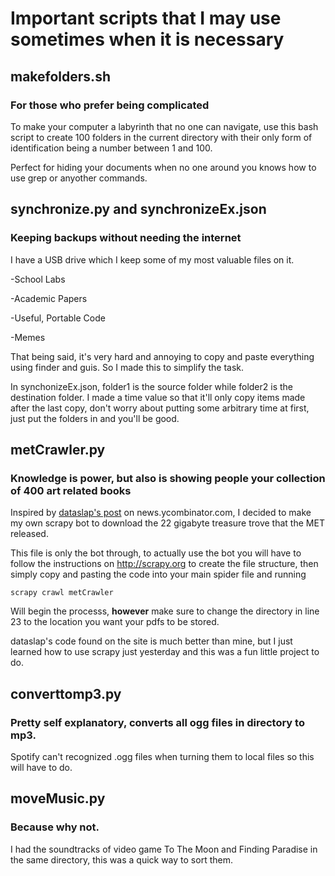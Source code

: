 # Important scripts that I may use sometimes when it is necessary

## makefolders.sh

### For those who prefer being complicated

To make your computer a labyrinth that no one can navigate, use this bash script to create 100 folders in the current directory with their only form of identification being a number between 1 and 100.

Perfect for hiding your documents when no one around you knows how to use grep or anyother commands.

## synchronize.py and synchronizeEx.json

### Keeping backups without needing the internet

I have a USB drive which I keep some of my most valuable files on it. 

-School Labs

-Academic Papers

-Useful, Portable Code

-Memes

That being said, it's very hard and annoying to copy and paste everything using finder and guis. So I made this to simplify the task.

In synchonizeEx.json, folder1 is the source folder while folder2 is the destination folder. I made a time value so that it'll only copy items made after the last copy, don't worry about putting some arbitrary time at first, just put the folders in and you'll be good.

## metCrawler.py

### Knowledge is power, but also is showing people your collection of 400 art related books

Inspired by [dataslap's post](https://news.ycombinator.com/item?id=16303046) on news.ycombinator.com, I decided to make my own scrapy bot to download the 22 gigabyte treasure trove that the MET released.

This file is only the bot through, to actually use the bot you will have to follow the instructions on http://scrapy.org to create the file structure, then simply copy and pasting the code into your main spider file and running

`scrapy crawl metCrawler`

Will begin the processs, **however** make sure to change the directory in line 23 to the location you want your pdfs to be stored. 

dataslap's code found on the site is much better than mine, but I just learned how to use scrapy just yesterday and this was a fun little project to do.

## converttomp3.py

### Pretty self explanatory, converts all ogg files in directory to mp3.

Spotify can't recognized .ogg files when turning them to local files so this will have to do.

## moveMusic.py

### Because why not.

I had the soundtracks of video game To The Moon and Finding Paradise in the same directory, this was a quick way to sort them.
